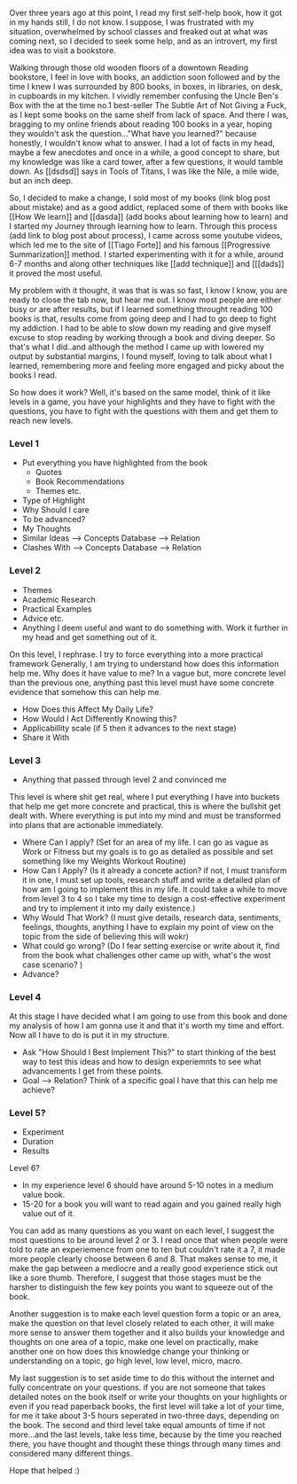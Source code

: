 Over three years ago at this point, I read my first self-help book, how it got in my hands still, I do not know. I suppose, I was frustrated with my situation, overwhelmed by school classes and freaked out at what was coming next, so I decided to seek some help, and as an introvert, my first idea was to visit a bookstore. 

Walking through those old wooden floors of a downtown Reading bookstore, I feel in love with books, an addiction soon followed and by the time I knew I was surrounded by 800 books, in boxes, in libraries, on desk, in cupboards in my kitchen. I vividly remember confusing the Uncle Ben's Box with the at the time no.1 best-seller The Subtle Art of Not Giving a Fuck, as I kept some books on the same shelf from lack of space. And there I was, bragging to my online friends about reading 100 books in a year, hoping they wouldn't ask the question..."What have you learned?" because honestly, I wouldn't know what to answer. I had a lot of facts in my head, maybe a few anecdotes and once in a while, a good concept to share, but my knowledge was like a card tower, after a few questions, it would tamble down. As [[dsdsd]] says in Tools of Titans, I was like the Nile, a mile wide, but an inch deep.

So, I decided to make a change, I sold most of my books (link blog post about mistake) and as a good addict, replaced some of them with books like [[How We learn]] and [[dasda]] (add books about learning how to learn) and I started my Journey through learning how to learn. Through this process (add link to blog post about process), I came across some youtube videos, which led me to the site of [[Tiago Forte]] and his famous [[Progressive Summarization]] method. I started experimenting with it for a while, around 6-7 months and along other techniques like [[add technique]] and [[[dads]] it proved the most useful. 

My problem with it thought, it was that is was so fast, I know I know, you are ready to close the tab now, but hear me out. I know most people are either busy or are after results, but if I learned something throught reading 100 books is that, results come from going deep and I had to go deep to fight my addiction. I had to be able to slow down my reading and give myself excuse to stop reading by working through a book and diving deeper. So that's what I did..and although the method I came up with lowered my output by substantial margins, I found myself, loving to talk about what I learned, remembering more and feeling more engaged and picky about the books I read.

So how does it work? Well, it's based on the same model, think of it like levels in a game, you have your highlights and they have to fight with the questions, you have to fight with the questions with them and get them to reach new levels.

### Level 1

- Put everything you have highlighted from the book
    - Quotes
    - Book Recommendations
    - Themes
    etc.
- Type of Highlight
- Why Should I care
- To be advanced?
- My Thoughts
- Similar Ideas --> Concepts Database --> Relation
- Clashes With --> Concepts Database --> Relation

### Level 2

- Themes
- Academic Research
- Practical Examples
- Advice
etc.
- Anything I deem useful and want to do something with. Work it further in my head and get something out of it.

On this level, I rephrase.
I try to force everything into a more practical framework
Generally, I am trying to understand how does this information help me. Why does it have value to me? In a vague but, more concrete level than the previous one, anything past this level must have some concrete evidence that somehow this can help me.

- How Does this Affect My Daily Life?
- How Would I Act Differently Knowing this?
- Applicabillity scale (if 5 then it advances to the next stage)
- Share it With

### Level 3

- Anything that passed through level 2 and convinced me

This level is where shit get real, where I put everything I have into buckets that help me get more concrete and practical, this is where the bullshit get dealt with. Where everything is put into my mind and must be transformed into plans that are actionable immediately.

- Where Can I apply? (Set for an area of my life. I can go as vague as Work or Fitness but my goals is to go as detailed as possible and set something like my Weights Workout Routine)
- How Can I Apply? (Is it already a concete action? if not, I must transform it in one, I must set up tools, research stuff and write a detailed plan of how am I going to implement this in my life. It could take a while to move from level 3 to 4 so I take my time to design a cost-effective experiment and try to implement it into my daily existence.)
- Why Would That Work? (I must give details, research data, sentiments, feelings, thoughts, anything I have to explain my point of view on the topic from the side of believing this will wokr)
- What could go wrong? (Do I fear setting exercise or write about it, find from the book what challenges other came up with, what's the wost case scenario? )
- Advance?

### Level 4

At this stage I have decided what I am going to use from this book and done my analysis of how I am gonna use it and that it's worth my time and effort. Now all I have to do is put it in my structure.

- Ask "How Should I Best Implement This?" to start thinking of the best way to test this ideas and how to design experiemnts to see what advancements I get from these points.
- Goal --> Relation? Think of a specific goal I have that this can help me achieve?

### Level 5?

- Experiment
- Duration
- Results

Level 6?

- In my experience level 6 should have around 5-10 notes in a medium value book.
- 15-20 for a book you will want to read again and you gained really high value out of it.

You can add as many questions as you want on each level, I suggest the most questions to be around level 2 or 3. I read once that when people were told to rate an experiemence from one to ten but couldn't rate it a 7, it made more people clearly choose between 6 and 8. That makes sense to me, it make the gap between a mediocre and a really good experience stick out like a sore thumb. Therefore, I suggest that those stages must be the harsher to distinguish the few key points you want to squeeze out of the book.

Another suggestion is to make each level question form a topic or an area, make the question on that level closely related to each other, it will make more sense to answer them together and it also builds your knowledge and thoughts on one area of a topic, make one level on practically, make another one on how does this knowledge change your thinking or understanding on a topic, go high level, low level, micro, macro. 

My last suggestion is to set aside time to do this without the internet and fully concentrate on your questions. if you are not someone that takes detailed notes on the book itself or write your thoughts on your highlights or even if you read paperback books, the first level will take a lot of your time, for me it take about 3-5 hours seperated in two-three days, depending on the book. The second and third level take equal amounts of time if not more...and the last levels, take less time, because by the time you reached there, you have thought and thought these things through many times and considered many different things. 

Hope that helped :)
